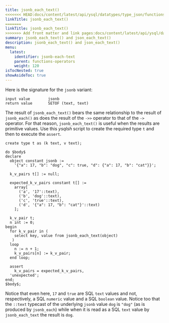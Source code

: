 ```yaml
---
title: jsonb_each_text()
<<<<<<< HEAD:docs/content/latest/api/ysql/datatypes/type_json/functions-operators/jsonb-each-text.md
linkTitle: jsonb_each_text()
=======
linkTitle: jsonb_each_text()
>>>>>>> Add front matter and link pages:docs/content/latest/api/ysql/datatypes/json-data-types/functions-operators/jsonb-each-text.md
summary: jsonb_each_text() and json_each_text()
description: jsonb_each_text() and json_each_text()
menu:
  latest:
    identifier: jsonb-each-text
    parent: functions-operators
    weight: 120
isTocNested: true
showAsideToc: true
---
```


Here is the signature for the `jsonb` variant:

```
input value        jsonb
return value       SETOF (text, text)
```

The result of `jsonb_each_text()` bears the same relationship to the result of `jsonb_each()` as does the result of the `->>` operator to that of the `->` operator. For that reason, `jsonb_each_text()` is useful when the results are primitive values. Use this _ysqlsh_ script to create the required type `t` and then to execute the `assert`.

```postgresql
create type t as (k text, v text);

do $body$
declare
  object constant jsonb :=
    '{"a": 17, "b": "dog", "c": true, "d": {"a": 17, "b": "cat"}}';

  k_v_pairs t[] := null;

  expected_k_v_pairs constant t[] := 
    array[
      ('a', '17'::text),
      ('b', 'dog'::text),
      ('c', 'true'::text),
      ('d', '{"a": 17, "b": "cat"}'::text)
    ];

  k_v_pair t;
  n int := 0;
begin
  for k_v_pair in (
    select key, value from jsonb_each_text(object)
   )
  loop
    n := n + 1;
    k_v_pairs[n] := k_v_pair;
  end loop;

  assert
    k_v_pairs = expected_k_v_pairs,
  'unexpected';
end;
$body$;
```

Notice that even here, `17` and `true` are SQL `text` values and not, respectively, a SQL `numeric` value and a SQL `boolean` value. Notice too that the `::text` typecast of the underlying `jsonb` value `dog` is `"dog"` (as is produced by `jsonb_each`) while when it is read as a SQL `text` value by `jsonb_each_text` the result is `dog`.
